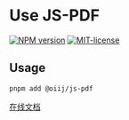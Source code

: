 # Use JS-PDF

[![NPM version](https://img.shields.io/npm/v/@oiij/js-pdf)](https://www.npmjs.com/package/@oiij/js-pdf)
[![MIT-license](https://img.shields.io/npm/l/@oiij/js-pdf)](https://github.com/Eiog/@oiij/js-pdf/blob/main/LICENSE)

## Usage

```bash
pnpm add @oiij/js-pdf
```

[在线文档](https://oiij-use.vercel.app/examples/js-pdf/started)
